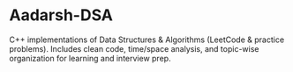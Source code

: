 # Aadarsh-DSA
C++ implementations of Data Structures &amp; Algorithms (LeetCode &amp; practice problems). Includes clean code, time/space analysis, and topic-wise organization for learning and interview prep.
